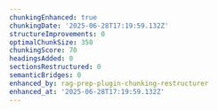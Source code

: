 ```yaml
---
chunkingEnhanced: true
chunkingDate: '2025-06-28T17:19:59.132Z'
structureImprovements: 0
optimalChunkSize: 350
chunkingScore: 70
headingsAdded: 0
sectionsRestructured: 0
semanticBridges: 0
enhanced_by: rag-prep-plugin-chunking-restructurer
enhanced_at: '2025-06-28T17:19:59.132Z'
---
```


